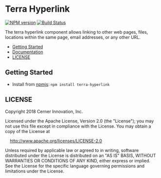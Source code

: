# Terra Hyperlink


[![NPM version](https://badgen.net/npm/v/terra-hyperlink)](https://www.npmjs.org/package/terra-hyperlink)
[![Build Status](https://badgen.net/travis/cerner/terra-core)](https://travis-ci.org/cerner/terra-core)

The terra hyperlink component allows linking to other web pages, files, locations within the same page, email addresses, or any other URL.

- [Getting Started](#getting-started)
- [Documentation](https://github.com/cerner/terra-core/tree/master/packages/terra-hyperlink/docs)
- [LICENSE](#license)

## Getting Started

- Install from [npmjs](https://www.npmjs.com): `npm install terra-hyperlink`

## LICENSE

Copyright 2018 Cerner Innovation, Inc.

Licensed under the Apache License, Version 2.0 (the "License"); you may not use this file except in compliance with the License. You may obtain a copy of the License at

&nbsp;&nbsp;&nbsp;&nbsp;http://www.apache.org/licenses/LICENSE-2.0

Unless required by applicable law or agreed to in writing, software distributed under the License is distributed on an "AS IS" BASIS, WITHOUT WARRANTIES OR CONDITIONS OF ANY KIND, either express or implied. See the License for the specific language governing permissions and limitations under the License.

